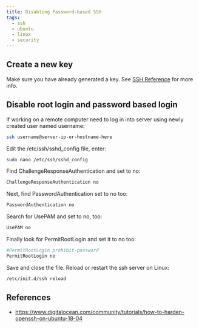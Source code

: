 ```yaml
---
title: Disabling Password-based SSH
tags:
  - ssh
  - ubuntu
  - linux
  - security
---
```


## Create a new key

Make sure you have already generated a key.  See [SSH Reference](/notebook/ssh-reference) for more info.

## Disable root login and password based login

If working on a remote computer need to log in into server using newly created user named username:

```bash
ssh username@server-ip-or-hostname-here
```

Edit the /etc/ssh/sshd_config file, enter:

```bash
sudo nano /etc/ssh/sshd_config
```

Find ChallengeResponseAuthentication and set to no:

```bash
ChallengeResponseAuthentication no
```

Next, find PasswordAuthentication set to no too:

```bash
PasswordAuthentication no
```

Search for UsePAM and set to no, too:

```bash
UsePAM no
```

Finally look for PermitRootLogin and set it to no too:

```bash
#PermitRootLogin prohibit-password
PermitRootLogin no
```

Save and close the file. Reload or restart the ssh server on Linux:

```bash
/etc/init.d/ssh reload
```

## References

* <https://www.digitalocean.com/community/tutorials/how-to-harden-openssh-on-ubuntu-18-04>

